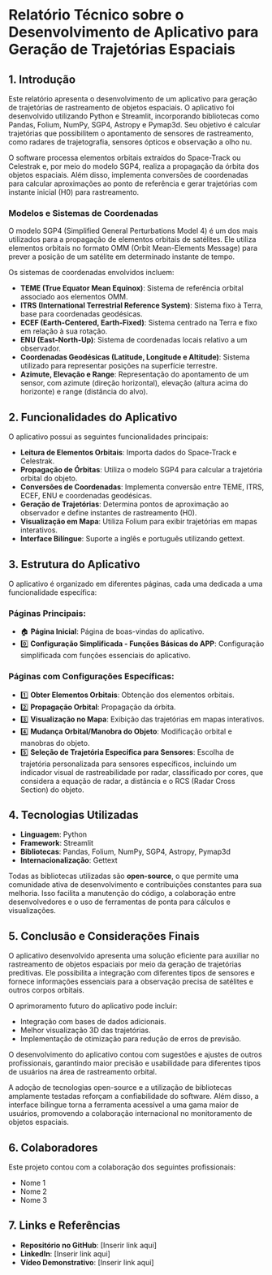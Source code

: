 # Relatório Técnico sobre o Desenvolvimento de Aplicativo para Geração de Trajetórias Espaciais

## 1. Introdução

Este relatório apresenta o desenvolvimento de um aplicativo para geração de trajetórias de rastreamento de objetos espaciais. O aplicativo foi desenvolvido utilizando Python e Streamlit, incorporando bibliotecas como Pandas, Folium, NumPy, SGP4, Astropy e Pymap3d. Seu objetivo é calcular trajetórias que possibilitem o apontamento de sensores de rastreamento, como radares de trajetografia, sensores ópticos e observação a olho nu.

O software processa elementos orbitais extraídos do Space-Track ou Celestrak e, por meio do modelo SGP4, realiza a propagação da órbita dos objetos espaciais. Além disso, implementa conversões de coordenadas para calcular aproximações ao ponto de referência e gerar trajetórias com instante inicial (H0) para rastreamento.

### Modelos e Sistemas de Coordenadas

O modelo SGP4 (Simplified General Perturbations Model 4) é um dos mais utilizados para a propagação de elementos orbitais de satélites. Ele utiliza elementos orbitais no formato OMM (Orbit Mean-Elements Message) para prever a posição de um satélite em determinado instante de tempo.

Os sistemas de coordenadas envolvidos incluem:
- **TEME (True Equator Mean Equinox)**: Sistema de referência orbital associado aos elementos OMM.
- **ITRS (International Terrestrial Reference System)**: Sistema fixo à Terra, base para coordenadas geodésicas.
- **ECEF (Earth-Centered, Earth-Fixed)**: Sistema centrado na Terra e fixo em relação à sua rotação.
- **ENU (East-North-Up)**: Sistema de coordenadas locais relativo a um observador.
- **Coordenadas Geodésicas (Latitude, Longitude e Altitude)**: Sistema utilizado para representar posições na superfície terrestre.
- **Azimute, Elevação e Range**: Representação do apontamento de um sensor, com azimute (direção horizontal), elevação (altura acima do horizonte) e range (distância do alvo).

## 2. Funcionalidades do Aplicativo

O aplicativo possui as seguintes funcionalidades principais:
- **Leitura de Elementos Orbitais**: Importa dados do Space-Track e Celestrak.
- **Propagação de Órbitas**: Utiliza o modelo SGP4 para calcular a trajetória orbital do objeto.
- **Conversões de Coordenadas**: Implementa conversão entre TEME, ITRS, ECEF, ENU e coordenadas geodésicas.
- **Geração de Trajetórias**: Determina pontos de aproximação ao observador e define instantes de rastreamento (H0).
- **Visualização em Mapa**: Utiliza Folium para exibir trajetórias em mapas interativos.
- **Interface Bilíngue**: Suporte a inglês e português utilizando gettext.

## 3. Estrutura do Aplicativo

O aplicativo é organizado em diferentes páginas, cada uma dedicada a uma funcionalidade específica:

### Páginas Principais:
- 🏠 **Página Inicial**: Página de boas-vindas do aplicativo.
- 0️⃣ **Configuração Simplificada - Funções Básicas do APP**: Configuração simplificada com funções essenciais do aplicativo.

### Páginas com Configurações Específicas:
- 1️⃣ **Obter Elementos Orbitais**: Obtenção dos elementos orbitais.
- 2️⃣ **Propagação Orbital**: Propagação da órbita.
- 3️⃣ **Visualização no Mapa**: Exibição das trajetórias em mapas interativos.
- 4️⃣ **Mudança Orbital/Manobra do Objeto**: Modificação orbital e manobras do objeto.
- 5️⃣ **Seleção de Trajetória Específica para Sensores**: Escolha de trajetória personalizada para sensores específicos, incluindo um indicador visual de rastreabilidade por radar, classificado por cores, que considera a equação de radar, a distância e o RCS (Radar Cross Section) do objeto.

## 4. Tecnologias Utilizadas

- **Linguagem**: Python
- **Framework**: Streamlit
- **Bibliotecas**: Pandas, Folium, NumPy, SGP4, Astropy, Pymap3d
- **Internacionalização**: Gettext

Todas as bibliotecas utilizadas são **open-source**, o que permite uma comunidade ativa de desenvolvimento e contribuições constantes para sua melhoria. Isso facilita a manutenção do código, a colaboração entre desenvolvedores e o uso de ferramentas de ponta para cálculos e visualizações.

## 5. Conclusão e Considerações Finais

O aplicativo desenvolvido apresenta uma solução eficiente para auxiliar no rastreamento de objetos espaciais por meio da geração de trajetórias preditivas. Ele possibilita a integração com diferentes tipos de sensores e fornece informações essenciais para a observação precisa de satélites e outros corpos orbitais.

O aprimoramento futuro do aplicativo pode incluir:
- Integração com bases de dados adicionais.
- Melhor visualização 3D das trajetórias.
- Implementação de otimização para redução de erros de previsão.

O desenvolvimento do aplicativo contou com sugestões e ajustes de outros profissionais, garantindo maior precisão e usabilidade para diferentes tipos de usuários na área de rastreamento orbital.

A adoção de tecnologias open-source e a utilização de bibliotecas amplamente testadas reforçam a confiabilidade do software. Além disso, a interface bilíngue torna a ferramenta acessível a uma gama maior de usuários, promovendo a colaboração internacional no monitoramento de objetos espaciais.

## 6. Colaboradores

Este projeto contou com a colaboração dos seguintes profissionais:
- Nome 1
- Nome 2
- Nome 3

## 7. Links e Referências

- **Repositório no GitHub**: [Inserir link aqui]
- **LinkedIn**: [Inserir link aqui]
- **Vídeo Demonstrativo**: [Inserir link aqui]

